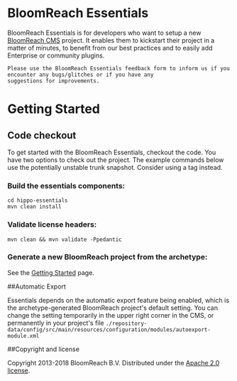 # BloomReach Essentials
BloomReach Essentials is for developers who want to setup a new [BloomReach CMS](https://www.onehippo.org) project. It enables
them to kickstart their project in a matter of minutes, to benefit from our best practices and to easily add Enterprise
or community plugins.

```
Please use the BloomReach Essentials feedback form to inform us if you encounter any bugs/glitches or if you have any
suggestions for improvements.
```

# Getting Started

## Code checkout

To get started with the BloomReach Essentials, checkout the code. You have two options to check out
the project. The example commands below use the potentially unstable trunk snapshot. Consider
using a tag instead.

### Build the essentials components:
```shell
cd hippo-essentials
mvn clean install
```

### Validate license headers:
```shell
mvn clean && mvn validate -Ppedantic
```

### Generate a new BloomReach project from the archetype:
See the [Getting Started](https://www.onehippo.org/trails/getting-started/hippo-essentials-getting-started.html) page.

##Automatic Export

Essentials depends on the automatic export feature being enabled, which is the archetype-generated BloomReach
project's default setting. You can change the setting temporarily in the upper right corner in the CMS,
or permanently in your project's file
`./repository-data/config/src/main/resources/configuration/modules/autoexport-module.xml`

##Copyright and license

Copyright 2013-2018 BloomReach B.V.
Distributed under the [Apache 2.0 license](https://code.onehippo.org/cms-community/hippo-essentials/blob/master/LICENSE).

